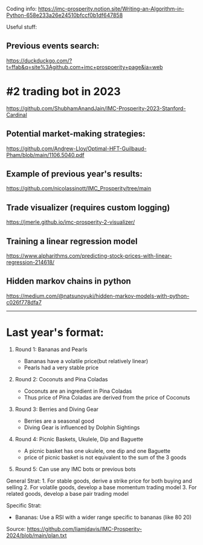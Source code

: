 Coding info:
https://imc-prosperity.notion.site/Writing-an-Algorithm-in-Python-658e233a26e24510bfccf0b1df647858


Useful stuff:

## Previous events search:
https://duckduckgo.com/?t=ffab&q=site%3Agithub.com+imc+prospoerity+page&ia=web
 
# #2 trading bot in 2023
https://github.com/ShubhamAnandJain/IMC-Prosperity-2023-Stanford-Cardinal

## Potential market-making strategies:
https://github.com/Andrew-Lloy/Optimal-HFT-Guilbaud-Pham/blob/main/1106.5040.pdf

## Example of previous year's results:
https://github.com/nicolassinott/IMC_Prosperity/tree/main 

## Trade visualizer (requires custom logging)
https://jmerle.github.io/imc-prosperity-2-visualizer/

## Training a linear regression model
https://www.alpharithms.com/predicting-stock-prices-with-linear-regression-214618/

## Hidden markov chains in python
https://medium.com/@natsunoyuki/hidden-markov-models-with-python-c026f778dfa7

---

# Last year's format:

1. Round 1: Bananas and Pearls
    - Bananas have a volatile price(but relatively linear)
    - Pearls had a very stable price

2. Round 2: Coconuts and Pina Coladas
    - Coconuts are an ingredient in Pina Coladas
    - Thus price of Pina Coladas are derived from the price of Coconuts

3. Round 3: Berries and Diving Gear
    - Berries are a seasonal good
    - Diving Gear is influenced by Dolphin Sightings

4. Round 4: Picnic Baskets, Ukulele, Dip and Baguette
    - A picnic basket has one ukulele, one dip and one Baguette
    - price of picnic basket is not equivalent to the sum of the 3 goods

5. Round 5: Can use any IMC bots or previous bots


General Strat:
    1. For stable goods, derive a strike price for both buying and selling
    2. For volatile goods, develop a base momentum trading model
    3. For related goods, develop a base pair trading model

Specific Strat:
- Bananas: Use a RSI with a wider range specific to bananas (like 80 20)

Source: https://github.com/liamjdavis/IMC-Prosperity-2024/blob/main/plan.txt
